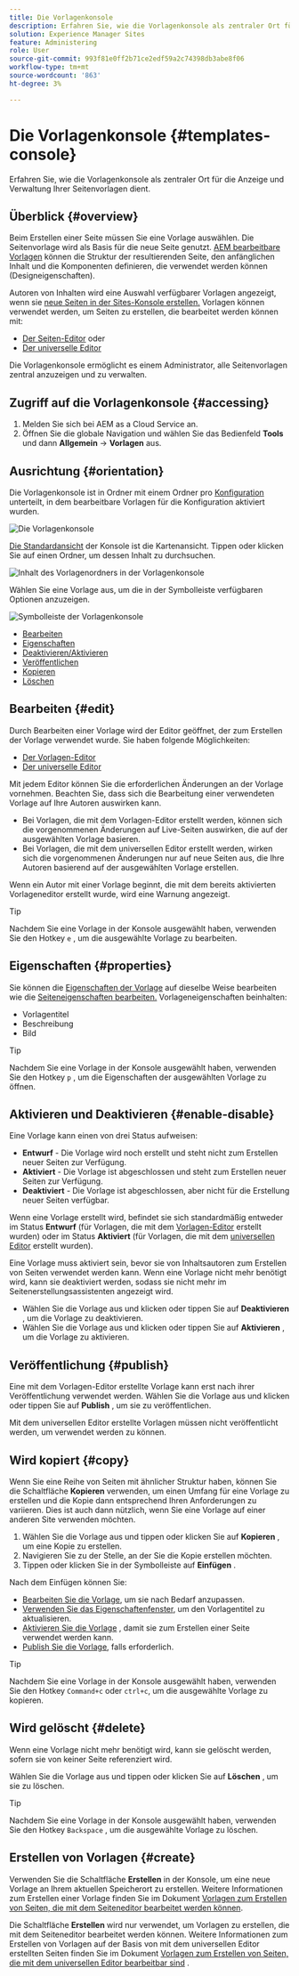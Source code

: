 ```yaml
---
title: Die Vorlagenkonsole
description: Erfahren Sie, wie die Vorlagenkonsole als zentraler Ort für die Anzeige und Verwaltung Ihrer Seitenvorlagen dient.
solution: Experience Manager Sites
feature: Administering
role: User
source-git-commit: 993f81e0ff2b71ce2edf59a2c74398db3abe8f06
workflow-type: tm+mt
source-wordcount: '863'
ht-degree: 3%

---
```



# Die Vorlagenkonsole {#templates-console}

Erfahren Sie, wie die Vorlagenkonsole als zentraler Ort für die Anzeige und Verwaltung Ihrer Seitenvorlagen dient.

## Überblick {#overview}

Beim Erstellen einer Seite müssen Sie eine Vorlage auswählen. Die Seitenvorlage wird als Basis für die neue Seite genutzt. [AEM bearbeitbare Vorlagen](/help/implementing/developing/components/templates.md) können die Struktur der resultierenden Seite, den anfänglichen Inhalt und die Komponenten definieren, die verwendet werden können (Designeigenschaften).

Autoren von Inhalten wird eine Auswahl verfügbarer Vorlagen angezeigt, wenn sie [neue Seiten in der Sites-Konsole erstellen.](/help/sites-cloud/authoring/sites-console/creating-pages.md) Vorlagen können verwendet werden, um Seiten zu erstellen, die bearbeitet werden können mit:

* [Der Seiten-Editor](/help/sites-cloud/authoring/page-editor/templates.md) oder
* [Der universelle Editor](/help/sites-cloud/authoring/universal-editor/templates.md)

Die Vorlagenkonsole ermöglicht es einem Administrator, alle Seitenvorlagen zentral anzuzeigen und zu verwalten.

## Zugriff auf die Vorlagenkonsole {#accessing}

1. Melden Sie sich bei AEM as a Cloud Service an.
1. Öffnen Sie die globale Navigation und wählen Sie das Bedienfeld **Tools** und dann **Allgemein** -> **Vorlagen** aus.

## Ausrichtung {#orientation}

Die Vorlagenkonsole ist in Ordner mit einem Ordner pro [Konfiguration](/help/implementing/developing/introduction/configurations.md) unterteilt, in dem bearbeitbare Vorlagen für die Konfiguration aktiviert wurden.

![Die Vorlagenkonsole](assets/templates-console/templates-console.png)

[Die Standardansicht](/help/sites-cloud/authoring/quick-start.md) der Konsole ist die Kartenansicht. Tippen oder klicken Sie auf einen Ordner, um dessen Inhalt zu durchsuchen.

![Inhalt des Vorlagenordners in der Vorlagenkonsole](assets/templates-console/templates-console-templates.png)

Wählen Sie eine Vorlage aus, um die in der Symbolleiste verfügbaren Optionen anzuzeigen.

![Symbolleiste der Vorlagenkonsole](assets/templates-console/templates-console-toolbar.png)

* [Bearbeiten](#edit-edit)
* [Eigenschaften](#properties)
* [Deaktivieren/Aktivieren](#enable-disable)
* [Veröffentlichen](#publish)
* [Kopieren](#copy)
* [Löschen](#delete)

## Bearbeiten {#edit}

Durch Bearbeiten einer Vorlage wird der Editor geöffnet, der zum Erstellen der Vorlage verwendet wurde. Sie haben folgende Möglichkeiten:

* [Der Vorlagen-Editor](/help/sites-cloud/authoring/page-editor/templates.md)
* [Der universelle Editor](/help/sites-cloud/authoring/universal-editor/templates.md)

Mit jedem Editor können Sie die erforderlichen Änderungen an der Vorlage vornehmen. Beachten Sie, dass sich die Bearbeitung einer verwendeten Vorlage auf Ihre Autoren auswirken kann.

* Bei Vorlagen, die mit dem Vorlagen-Editor erstellt werden, können sich die vorgenommenen Änderungen auf Live-Seiten auswirken, die auf der ausgewählten Vorlage basieren.
* Bei Vorlagen, die mit dem universellen Editor erstellt werden, wirken sich die vorgenommenen Änderungen nur auf neue Seiten aus, die Ihre Autoren basierend auf der ausgewählten Vorlage erstellen.

Wenn ein Autor mit einer Vorlage beginnt, die mit dem bereits aktivierten Vorlageneditor erstellt wurde, wird eine Warnung angezeigt.

>[!TIP]
>
>Nachdem Sie eine Vorlage in der Konsole ausgewählt haben, verwenden Sie den Hotkey `e` , um die ausgewählte Vorlage zu bearbeiten.

## Eigenschaften {#properties}

Sie können die [Eigenschaften der Vorlage](/help/sites-cloud/authoring/page-editor/templates.md) auf dieselbe Weise bearbeiten wie die [Seiteneigenschaften bearbeiten.](/help/sites-cloud/authoring/sites-console/page-properties.md) Vorlageneigenschaften beinhalten:

* Vorlagentitel
* Beschreibung
* Bild

>[!TIP]
>
>Nachdem Sie eine Vorlage in der Konsole ausgewählt haben, verwenden Sie den Hotkey `p` , um die Eigenschaften der ausgewählten Vorlage zu öffnen.

## Aktivieren und Deaktivieren {#enable-disable}

Eine Vorlage kann einen von drei Status aufweisen:

* **Entwurf** - Die Vorlage wird noch erstellt und steht nicht zum Erstellen neuer Seiten zur Verfügung.
* **Aktiviert** - Die Vorlage ist abgeschlossen und steht zum Erstellen neuer Seiten zur Verfügung.
* **Deaktiviert** - Die Vorlage ist abgeschlossen, aber nicht für die Erstellung neuer Seiten verfügbar.

Wenn eine Vorlage erstellt wird, befindet sie sich standardmäßig entweder im Status **Entwurf** (für Vorlagen, die mit dem [Vorlagen-Editor](/help/sites-cloud/authoring/page-editor/templates.md) erstellt wurden) oder im Status **Aktiviert** (für Vorlagen, die mit dem [universellen Editor](/help/sites-cloud/authoring/universal-editor/templates.md) erstellt wurden).

Eine Vorlage muss aktiviert sein, bevor sie von Inhaltsautoren zum Erstellen von Seiten verwendet werden kann. Wenn eine Vorlage nicht mehr benötigt wird, kann sie deaktiviert werden, sodass sie nicht mehr im Seitenerstellungsassistenten angezeigt wird.

* Wählen Sie die Vorlage aus und klicken oder tippen Sie auf **Deaktivieren** , um die Vorlage zu deaktivieren.
* Wählen Sie die Vorlage aus und klicken oder tippen Sie auf **Aktivieren** , um die Vorlage zu aktivieren.

## Veröffentlichung {#publish}

Eine mit dem Vorlagen-Editor erstellte Vorlage kann erst nach ihrer Veröffentlichung verwendet werden. Wählen Sie die Vorlage aus und klicken oder tippen Sie auf **Publish** , um sie zu veröffentlichen.

Mit dem universellen Editor erstellte Vorlagen müssen nicht veröffentlicht werden, um verwendet werden zu können.

## Wird kopiert {#copy}

Wenn Sie eine Reihe von Seiten mit ähnlicher Struktur haben, können Sie die Schaltfläche **Kopieren** verwenden, um einen Umfang für eine Vorlage zu erstellen und die Kopie dann entsprechend Ihren Anforderungen zu variieren. Dies ist auch dann nützlich, wenn Sie eine Vorlage auf einer anderen Site verwenden möchten.

1. Wählen Sie die Vorlage aus und tippen oder klicken Sie auf **Kopieren** , um eine Kopie zu erstellen.
1. Navigieren Sie zu der Stelle, an der Sie die Kopie erstellen möchten.
1. Tippen oder klicken Sie in der Symbolleiste auf **Einfügen** .

Nach dem Einfügen können Sie:

* [Bearbeiten Sie die Vorlage](#edit), um sie nach Bedarf anzupassen.
* [Verwenden Sie das Eigenschaftenfenster](#properties), um den Vorlagentitel zu aktualisieren.
* [Aktivieren Sie die Vorlage](#enable-disable) , damit sie zum Erstellen einer Seite verwendet werden kann.
* [Publish Sie die Vorlage](#publish), falls erforderlich.

>[!TIP]
>
>Nachdem Sie eine Vorlage in der Konsole ausgewählt haben, verwenden Sie den Hotkey `Command+c` oder `ctrl+c`, um die ausgewählte Vorlage zu kopieren.

## Wird gelöscht {#delete}

Wenn eine Vorlage nicht mehr benötigt wird, kann sie gelöscht werden, sofern sie von keiner Seite referenziert wird.

Wählen Sie die Vorlage aus und tippen oder klicken Sie auf **Löschen** , um sie zu löschen.

>[!TIP]
>
>Nachdem Sie eine Vorlage in der Konsole ausgewählt haben, verwenden Sie den Hotkey `Backspace` , um die ausgewählte Vorlage zu löschen.

## Erstellen von Vorlagen {#create}

Verwenden Sie die Schaltfläche **Erstellen** in der Konsole, um eine neue Vorlage an Ihrem aktuellen Speicherort zu erstellen. Weitere Informationen zum Erstellen einer Vorlage finden Sie im Dokument [Vorlagen zum Erstellen von Seiten, die mit dem Seiteneditor bearbeitet werden können](/help/sites-cloud/authoring/page-editor/templates.md).

Die Schaltfläche **Erstellen** wird nur verwendet, um Vorlagen zu erstellen, die mit dem Seiteneditor bearbeitet werden können. Weitere Informationen zum Erstellen von Vorlagen auf der Basis von mit dem universellen Editor erstellten Seiten finden Sie im Dokument [Vorlagen zum Erstellen von Seiten, die mit dem universellen Editor bearbeitbar sind](/help/sites-cloud/authoring/universal-editor/templates.md) .
